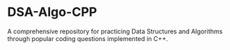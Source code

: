 # DSA-Algo-CPP
A comprehensive repository for practicing Data Structures and Algorithms through popular coding questions implemented in C++.
